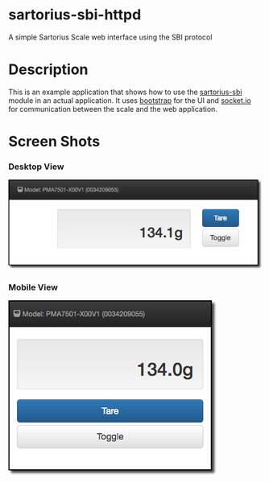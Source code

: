 # sartorius-sbi-httpd
A simple Sartorius Scale web interface using the SBI protocol

# Description
This is an example application that shows how to use the 
[sartorius-sbi](https://github.com/ericlowry/sartorius-sbi)
module in an actual application. It uses 
[bootstrap](https://getbootstrap.com) 
for the UI and 
[socket.io](https://socket.io) 
for communication between the scale and the web application.

# Screen Shots

### Desktop View
![desktop](./public/snap-desktop.png)

### Mobile View
![mobile](./public/snap-mobile.png)

